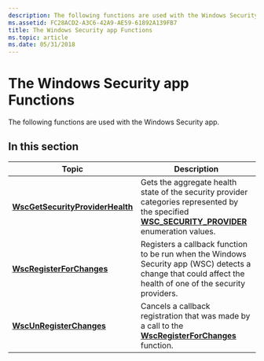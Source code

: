 ```yaml
---
description: The following functions are used with the Windows Security app.
ms.assetid: FC28ACD2-A3C6-42A9-AE59-61892A139FB7
title: The Windows Security app Functions
ms.topic: article
ms.date: 05/31/2018
---
```


# The Windows Security app Functions

The following functions are used with the Windows Security app.

## In this section



| Topic                                                                           | Description                                                                                                                                                                              |
|---------------------------------------------------------------------------------|------------------------------------------------------------------------------------------------------------------------------------------------------------------------------------------|
| [**WscGetSecurityProviderHealth**](/windows/desktop/api/Wscapi/nf-wscapi-wscgetsecurityproviderhealth)<br/> | Gets the aggregate health state of the security provider categories represented by the specified [**WSC\_SECURITY\_PROVIDER**](/windows/desktop/api/Wscapi/ne-wscapi-wsc_security_provider) enumeration values.<br/> |
| [**WscRegisterForChanges**](/windows/desktop/api/Wscapi/nf-wscapi-wscregisterforchanges)<br/>               | Registers a callback function to be run when the Windows Security app (WSC) detects a change that could affect the health of one of the security providers.<br/>                    |
| [**WscUnRegisterChanges**](/windows/desktop/api/Wscapi/nf-wscapi-wscunregisterchanges)<br/>                 | Cancels a callback registration that was made by a call to the [**WscRegisterForChanges**](/windows/desktop/api/Wscapi/nf-wscapi-wscregisterforchanges) function.<br/>                                               |



 

 

 

